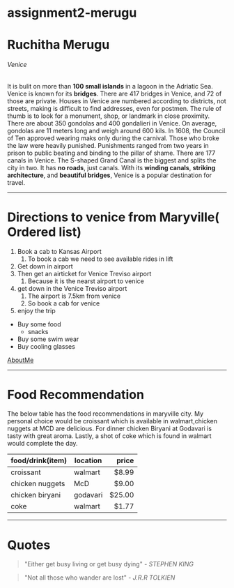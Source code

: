 # assignment2-merugu
# Ruchitha Merugu
###### Venice

It is bulit on more than **100 small islands** in a lagoon in the Adriatic Sea. Venice is known for its **bridges**. There are 417 bridges in Venice, and 72 of those are private. Houses in Venice are numbered according to districts, not streets, making is difficult to find addresses, even for postmen. The rule of thumb is to look for a monument, shop, or landmark in close proximity. There are about 350 gondolas and 400 gondalieri in Venice. On average, gondolas are 11 meters long and weigh around 600 kils. In 1608, the Council of Ten approved wearing maks only during the carnival. Those who broke the law were heavily punished. Punishments ranged from two years in prison to public beating and binding to the pillar of shame. There are 177 canals in Venice. The S-shaped Grand Canal is the biggest and splits the city in two. It has **no roads**, just canals. With its **winding canals**, **striking architecture**, and **beautiful bridges**, Venice is a popular destination for travel.

***

# Directions to venice from Maryville( Ordered list)
1. Book a cab to Kansas Airport
    1. To book a cab we need to see available rides in lift
2. Get down in airport
3. Then get an airticket for Venice Treviso airport
    1. Because it is the nearst airport to venice
4. get down in the Venice Treviso airport
    1. The airport is 7.5km from venice 
    2. So book a cab for venice
5. enjoy the trip

* Buy some food
  * snacks
* Buy some swim wear
* Buy cooling glasses

[AboutMe](https://github.com/S545389/assignment2-merugu/blob/main/AboutMe.md)

***

# Food Recommendation

The below table has the food recommendations in maryville city. My personal choice would be croissant which is available in  walmart,chicken nuggets at MCD are delicious. For dinner chicken Biryani at Godavari is tasty with great aroma. Lastly, a shot of coke which is found in walmart would complete the day.

|  food/drink(item)         |   location   |   price   |
|        ----                      |       ---    | ---: |
| croissant                 |    walmart   |   $8.99   |
| chicken nuggets           |     McD      |   $9.00   |
| chicken biryani           |   godavari   |  $25.00   |
| coke                      |   walmart    |   $1.77   |

***

# Quotes

> "Either get busy living or get busy dying" - *STEPHEN KING*

> "Not all those who wander are lost" - *J.R.R TOLKIEN*


